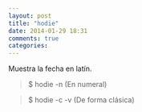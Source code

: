 ```yaml
---
layout: post
title: "hodie"
date: 2014-01-29 18:31
comments: true
categories: 
---
```

Muestra la fecha en latín.

>$ hodie -n (En numeral)

>$ hodie -c -v (De forma clásica)

